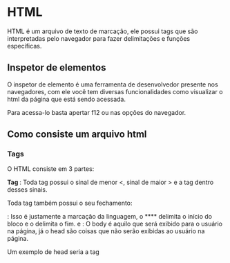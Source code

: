 # HTML

HTML é um arquivo de texto de marcação, ele possui tags que são interpretadas pelo navegador para fazer delimitações e funções específicas.

## Inspetor de elementos

O inspetor de elemento é uma ferramenta de desenvolvedor presente nos navegadores, com ele você tem diversas funcionalidades como visualizar o html da página que está sendo acessada.

Para acessa-lo basta apertar f12 ou nas opções do navegador.



## Como consiste um arquivo html

### Tags

O HTML consiste em 3 partes:

**Tag <html>**: Toda tag possui o sinal de menor <, sinal de maior >  e a tag dentro desses sinais.

Toda tag também possui o seu fechamento:

</html>: Isso é justamente a marcação da linguagem, o **<html>** delimita o início do bloco e o </html> delimita o fim.

<head> e <body>: O body é aquilo que será exibido para o usuário na página, já o head são coisas que não serão exibidas ao usuário na página.

Um exemplo de head seria a tag <title> que é o titulo da página.

ex:


[image](https://app.capacities.io/78c08dc6-c06f-4366-8edd-ba7149376027/d215a9a5-d03b-4a16-bae7-34f712ece97f)

É possível observar que o title que fica dentro do head é o titulo da página na aba, já o body se tornou o texto na página

tag <i>: Essa tag deixa o texto em itálico <i>Meu primeiro html</i>

[image](https://app.capacities.io/78c08dc6-c06f-4366-8edd-ba7149376027/45e0a635-6945-4bca-a931-2d916cbefd7a)

tag <strong>: Essa tag deixa o texto em negrito:

[image](https://app.capacities.io/78c08dc6-c06f-4366-8edd-ba7149376027/1541bdd3-3c96-4575-a02c-94a28ac213ea)


É possível utilizar duas tags ao mesmo tempo, como colocar em negrito e itálico ao mesmo tempo

[image](https://app.capacities.io/78c08dc6-c06f-4366-8edd-ba7149376027/612c5a3c-8251-444a-b0e4-d3e3c240f274)

É possível deixar um texto em strong e apenas uma parte dele em itálico:

[image](https://app.capacities.io/78c08dc6-c06f-4366-8edd-ba7149376027/ed60bb5c-c751-4b79-9e80-bbb8d3b30485)

### Tags sem fechamento

É possível ter tags sem fechamento.

Já foi visto que as tags geralmente possuem <tag> de abertura e </tag> de fechamento porém algumas tags podem não ter fechamento.

Um exemplo disso é a tag <input>

[image](https://app.capacities.io/78c08dc6-c06f-4366-8edd-ba7149376027/856b202d-6fc3-4ca4-8ede-3af70fd455a5)

Outra tag pode ser a <img> para inserir imagem.

## Atributos das tags

Como foi visto no caso de <input> existe o "type="text"", esse type é um atributo da tag

Atributos são propriedades que uma tag pode ter, podendo ter atributos mais genéricos (que várias tags podem ter) e atributos mais específicos de cada tag.

#### Atributos gerais

Na tag <strong> por exemplo é possível ter o atributo "id", o id é utilizado para quando for utilizado o JavaScript, a linguagem de programação alterar o conteúdo dele:

<body>

        <strong id="titulo">Meu primeiro <i>html</i></strong>

        <input type="text">

    </body>

Outro exemplo é o atributo style, o style pode ser usado tanto em css quanto JS, mas geralmente em CSS. O CSS é uma forma de formatar o html, mudando seu estilo e aparência:

[image](https://app.capacities.io/78c08dc6-c06f-4366-8edd-ba7149376027/250b4a86-5396-40f8-a47a-c025471d896e)

No exemplo <strong style="color: blue">Meu primeiro <i>html</i></strong> é utilizado o style para o css alterar a cor da tag para azul.

Outro atributo gerais das tags é class, ela serve para ser aplicado um determinado estilo css em uma série de tags com essa classe, por exemplo:

<strong class="titulo-principal">Meu primeiro <i>html</i></strong>

Desta forma, toda tag da classe "titulo-principal" terá um determinado comportamento, como uma cor específica, sem precisar colocar um identificador id em todas as tags.



#### Atributos específicos da tag

Como foi citado, alguns atributos são específicos da tag, no caso do <input> por exemplo, essa tag pode receber inputs de vários tipos, cada um com um formato diferente.

Já foi visto com type-"text", mas também é possível utilizar "number" para o input receber somente numeros, ou "color" para inserir uma cor:

[image](https://app.capacities.io/78c08dc6-c06f-4366-8edd-ba7149376027/b65ca268-592d-45fe-a5f5-0fb47b0eac2d)

[image](https://app.capacities.io/78c08dc6-c06f-4366-8edd-ba7149376027/8232f4ab-f55f-4524-ba09-7fdb2721a961)

Outra tag com atributos específicos é a <img>, ela precisa de um atributo chamado "src" que é o caminho da imagem, pode ser um caminho da web ou um caminho da máquina sendo utilizada. 

Exemplo:

[image](https://app.capacities.io/78c08dc6-c06f-4366-8edd-ba7149376027/6fba1117-01ca-49bb-aec8-e1d57459b7ce)

Nesse exemplo foi pega uma imagem do google passando o endereço da imagem no atributo "src"

Como foi visto, a imagem ficou muito grande na página, então pode-se usar o atributo "width" para selecionar o tamanho da imagem:

[image](https://app.capacities.io/78c08dc6-c06f-4366-8edd-ba7149376027/7c691954-0087-4941-8820-1a56a3f8fc1a)

## Tags de texto

No HTML existe uma variedade imensa de tags de texto, algumas delas são:

tags h(h1,h2,h3,...):

Essa série de tags indicam títulos, no caso H1 seria o titulo, h2 um subtitulo, h3 um titulo dentro do título e assim por diante.

[image](https://app.capacities.io/78c08dc6-c06f-4366-8edd-ba7149376027/7ede2ed5-295c-49a6-8527-05bdcbc349ad)

Já para parágrafos é utilizada a tag<p>:

[image](https://app.capacities.io/78c08dc6-c06f-4366-8edd-ba7149376027/64bc8caa-c714-41e5-9c3d-982416c7be32)

OBS: O próprio navegador reconhece as tags e adiciona um determinado espaçamento entre linhas para cada tag e isso pode ser determinado também pelo css.


​Para citação é utilizada a tag <blockquote>

[image](https://app.capacities.io/78c08dc6-c06f-4366-8edd-ba7149376027/0286df91-ab13-45e8-a73e-29636e5fa286)

Isso pode ser tanto uma observação quanto uma citação, o navegador ainda adiciona uma margem para essas tasgs.

É possível utilizar <u> para adicionar um underline no texto:

[image](https://app.capacities.io/78c08dc6-c06f-4366-8edd-ba7149376027/74e136f1-057e-41a0-8164-80500eed54c7)

Ou mark para deixar com um marca texto:

[image](https://app.capacities.io/78c08dc6-c06f-4366-8edd-ba7149376027/b4ae412a-1f4c-46be-8433-68c6c5c91df6)

Ou colocar uma notação no texto com <sup>:

[image](https://app.capacities.io/78c08dc6-c06f-4366-8edd-ba7149376027/27f6be47-a606-47d6-8e06-afe0869b5608)

## Listas

Listas é uma forma que o navegador interpreta para separar tópicos, sequencias, entre outros.

O HTML possui duas principais listas, as ordenadas e as não ordenadas.

listas ordenadas são feitas com a tag <ol> </ol>, essa tag em específica não funciona colocando seu conteúdo simplesmente dentro dela, como <ol>Uma lista</ol>.

As listas precisam de uma tag filha, que pode ser <li></li>

[image](https://app.capacities.io/78c08dc6-c06f-4366-8edd-ba7149376027/feee82e4-672b-43b5-9ed7-612875e4c610)

Também sendo possível colocar uma lista dentro de outra lista:

[image](https://app.capacities.io/78c08dc6-c06f-4366-8edd-ba7149376027/adbc1bc6-e62b-42f8-9f0b-528d3ceb76da)

Já a lista não ordenada ela tem itens apenas com marcadores, sem numera-los ou ordena-los utilizando a tag <ul> invés de <ol>:

[image](https://app.capacities.io/78c08dc6-c06f-4366-8edd-ba7149376027/82482978-8383-427d-afcd-b6c7afae4b79)

A lista não ordenada geralmente é utilizada junto ao css para fazer menus.

## Links

Geralmente em sites existem links para se redirecionar a outra página web, issoo pode ser feito utilizando a tag <a>, nela você adiciona o atributo "href" que recebe o link da outra página, já o conteúdo dentro da tag é um texto que vai ser clicado:

[image](https://app.capacities.io/78c08dc6-c06f-4366-8edd-ba7149376027/ce58d32f-622d-4c27-ae5c-3848c21ac751)

Assim, na mesma aba você é redirecionado a outra página web, um atributo que pode ser utlizado para definir o comportamento de onde será aberta a página quando clicar no link, se na mesma aba ou numa nova é o target=

Por padrão, o target é "self", e pode ser explicitado isso, mas pode também ser como "_blank" o link é aberto numa nova aba

<a href="[http://dio.me](http://dio.me)" target="_blank">Dio</a>

Outro atributo da tag <a> é o title=, ele serve para adicionar um tooltip no link, que é ao passar o cursor do mouse em cima do link aparece uma mensagem por exemplo.

[image](https://app.capacities.io/78c08dc6-c06f-4366-8edd-ba7149376027/9123b4d8-7901-4328-8ef6-6af1d078e47e)

É possível transitar entre duas páginas html

Em index:

[image](https://app.capacities.io/78c08dc6-c06f-4366-8edd-ba7149376027/b7179f4a-6218-4453-bace-09cdb37fd324)

Em about:

[image](https://app.capacities.io/78c08dc6-c06f-4366-8edd-ba7149376027/ac623572-3ea3-4e11-8e7c-3ddf949d4367)

# Formulários html

Formulários é a base para preencher campos e trabalhar com dados em html

para criar formulários, primeiramente é utilizada a tag <form>, porém

O código puramente assim

</head>

<body>

    <form>

        Este é o formulário

    </form>

</body>

</html>

não gerará um formulário, pois a tag form no html precisa da tag de input

Agora com a tag input:

<body>

    <form>

        Nome: <input type="text" name=""><br>

        Idade: <input type="number" name=""><br>

        Senha: <input type="password    " name=""><br>

    </form>

</body>

[image](https://app.capacities.io/78c08dc6-c06f-4366-8edd-ba7149376027/68a4ca60-daa5-44f8-8150-7b7ce1ad8071)

Também é possível usar a tag <button> com o atributo "type" como submit

[image](https://app.capacities.io/78c08dc6-c06f-4366-8edd-ba7149376027/c6a61ffc-60f1-4712-a6d8-46607a8b245a)

    <form>

        Nome: <input type="text" name=""><br>

        Idade: <input type="number" name=""><br>

        Senha: <input type="password    " name=""><br>

        <button type="submit">Enviar</button>

    </form>

Assim já se obtem um formulário, conseguindo inserir texto no Nome, números no campo idade e senha com **** no campo Senha. Além de ter um botão de enviar.

Também pode se colocar nome no formulário, com <form name\="signup"\>, essa nomeação servirá para identificar os elementos com o JavaScript também para fazer validações.

Também é possível adicionar o atributo action= que recebe o endereço onde será enviado o formulário.

Outro método para o form é o method=, que recebe os métodos de api do protocolo http (get,post,put,delete), ex:

<form name\="signup" method\="GET" action\="#"\>

Quando o formulário for preenchido, a url mudará para:

[image](https://app.capacities.io/78c08dc6-c06f-4366-8edd-ba7149376027/27be0df4-7861-45d2-be68-2e51492c605f)

Ou seja, ele já deixará um query/json pronta para consultar na api/banco de dados. Um detalhe é que a senha apareceu na url, o que é inseguro, pois o certo é colocar a senha em um método post.

O método post manda a requisição por um body que não utiliza a url.

Outro atributo é o target, que funciona igual ao target de abrir um link, quando clicar no button a consulta será feita em uma nova aba.

Outro atributo é o autocomplete, ele recebe "on" ou "off", basicamente ele onn faz com que quando o usuário volte a página do formulário ele não precise colocar as credenciais todas novamente, só a senha.

É possível adicionar um evento, para isso existem os atribuitos on..., que fala como a tag vai se comportar ao fazer alguma ação, por exemplo:

onsubmit="alert('Enviei o form')"

Ao clicar em submit ele exibe um alerta dizendo que enviou o formulário:

[image](https://app.capacities.io/78c08dc6-c06f-4366-8edd-ba7149376027/a44b1254-8d06-4500-873f-6af19842d121)

Isso pode ser utilizado por exemplo para "formulário".

# Tag input

A tag input possui o atributo type, que são os tipos de input para essa tag, alguns são:

text = campo de texto comum

number = O tipo numero, o navegador já cria uma setinha para adicionar ou subtrair números, que pode ser controlada, ex

<label>Number:</label><input type="number" min="0" max="99" step="5">

Aqui o min determina que o minimo que a seta chega é zero, sem números negativos

max determina que o máximo do campo é 99

step determina que a seta vai aumentar de 5 em 5 numeros.

Button = Um botão para fazer alguma ação, geralmente enviar o formulário

O tipo button cria um botão, mas da mesma forma é possível utilizar a tag <button>

 <label>Button:</label><input type="button" value="ENviar">

<button type="button">Enviar</button>

Ambos são iguais.

range = Um controlador para definir algum range numérico:

<label>Range:</label><input type="range" min="0" max="100" value="10">

min diz que o minimo dele é 0 e max que o máximo é 100

value determina que ele comece em 10 por padrão, na página:

[image](https://app.capacities.io/78c08dc6-c06f-4366-8edd-ba7149376027/2eb2b3d6-d905-4d67-92c6-f8760f39278d)

color = Abre um editor de cor

<label>Color:</label><input type="color">

email = Ao enviar o formulário esse campo adiciona um popup caso não haja @:

 <label>Button:</label><input type="submit" value="ENviar"><br>

[image](https://app.capacities.io/78c08dc6-c06f-4366-8edd-ba7149376027/8e0701b0-bdaa-4ce0-9f5e-da1ef3232d61)

url = Faz a mesma coisa que o atributo email só que para formatar url colocando também o http:

[image](https://app.capacities.io/78c08dc6-c06f-4366-8edd-ba7149376027/518ecee0-9bc5-4914-924b-c2f401c656f9)

date = Possíbilita um calendário para selecionar a data:

 <label>Date:</label><input type="date"><br>

week = Permite selecionar o número da semana, com um calendário do lado (apenas no chrome e edge)

        <label>week:</label><input type="week"><br>

month = Permite selecionar o mês e o ano, ex: outubro de 2019, com um calendário:

        <label>month:</label><input type="month"><br>

checkbox = Uma caixinha para seleção (true e false):

        <label>Checkbox:</label><input type="checkbox"><br>

radio = Quando colocado duas tags radio você seleciona ou um ou outro, semelhante ao checkbox mas aqui a escolha é única:

        <label>radio:</label><input type="radio" name="aceita"><input type="radio" name="aceita"><br>

lembrando que para isso precisa estar um do lado do outro e com a tag "name"

<body>

    <form>

        <label>Text:</label><input type="text"><br>

        <label>Number:</label><input type="number" min="0" max="99" step="5"><br>

        <label>Button:</label><input type="button" value="ENviar"><br>

        <label>Range:</label><input type="range" min="0" max="100" value="10"><br>

        <label>Color:</label><input type="color"><br>

        <label>E-mail:</label><input type="email"><br>

        <label>URL:</label><input type="url"><br>

        <label>Date:</label><input type="date"><br>

        <label>week:</label><input type="week"><br>

        <label>month:</label><input type="month"><br>

        <label>radio:</label><input type="radio" name="aceita"><input type="radio" name="aceita"><br>

        <label>Button:</label><input type="submit" value="ENviar"><br>

    </form>

[image](https://app.capacities.io/78c08dc6-c06f-4366-8edd-ba7149376027/124a488b-1565-41c6-a1f1-5af07c084fe1)


## Checkbox e radio

Dois tipos de inputs muito importantes são de checkbox e radio, pois eles precisam de algumas lógicas e formatações específicas a serem seguidas.



### Campo name em checkbox

No seguinte formato, em todos os checkbox o campo name possui o mesmo valor e o campo value possui os seus valores respectivos de texto:

[image](https://app.capacities.io/78c08dc6-c06f-4366-8edd-ba7149376027/fa9fbdb9-1a4d-4a56-a8f4-84a9902528b3)

Porém, ao selecionar esses campos no checkbox e enviar o formulário, o modelo gerado é o seguinte:

[image](https://app.capacities.io/78c08dc6-c06f-4366-8edd-ba7149376027/0db47916-2431-4a81-b07b-f4db61969f1c)

[image](https://app.capacities.io/78c08dc6-c06f-4366-8edd-ba7149376027/81931aa2-f252-4fef-8b2d-27e8cb4452cc)

Todos os atributos/chaves estão como opcional, isso significa que no momento que isso for mandado a api do backend, ele pegará apenas o último valor "azeitona", pois todos são iguais.

A forma de corrigir isso, seria da seguinte forma:

[image](https://app.capacities.io/78c08dc6-c06f-4366-8edd-ba7149376027/d319aa3b-f6bd-4a6c-b1ff-73e52edd744f)

Utilizando o método post invés de get e ao lado de opcional colocar colchetes [], assim o backend entende que será passado uma lista de $opcional['queijo','cebola','azeitona'']



Um outro problema pode ser no radio, se o atributo name for igual, ele permitira selecionar as duas opções

Ou seja, é imprescindível que seja adicionado name= e value= para os campos de input.



## Button

A tag button pode ter diversos comportamentos utilizando o atributo type como button e os atributos on..., por exemplo onmouseover= acontecerá algo ao passar o mouse em cima do botão (essas coisas podem ser feitas com qualquer elemento usando html)

Se o type do button for "reset" ele limpa os campos do formulário

Já o type submit ele envia o formulário para algum lugar. Ele também gera na url dados de atributos "index.html?name=dfds&age=-9&password=fdsf". O formulário trabalha junto com o button com tipo submit, pois é possível utilizar um atributo no FORMULÁRIO (tag form) chamada onsubmit, para validar  os campos por exemplo.

No formulário <form> é possível usar o atributo onsubmit ou outra orientação a enventos, que pode ser feita alguma ação a partir do formulário antes de enviar de fato (isso quando clicar no botão de submit



### Select

Select box é um campo que tem uma lista pré definidas com opções para input.

Um exemplo de caso é um campo "cargo", geralmente em cargo você já tem opções pré definidas como desenvolvedor frontend, desenvolvedor fullstack, etc.



```html
<body>
    <form onsubmit="" method="get">
        <label>Cargo:</label>
        <select name="role">
            <option value="">Selecione o cargo</option>
            <option value="administrativo">Administrativo</option>
            <option value="gerente">Gerente</option>
            <option value="diretor">Diretor</option>
        </select>

    </form>
</body>
```

O select geralmente possui um nome, no caso role e a tag <option> para auxiliar, as opções tem as opções a serem escolhidas, essa tag ainda precisa do atributo value= para saber o valor que será mandado ao backend. Ficando assim:

[image](https://app.capacities.io/78c08dc6-c06f-4366-8edd-ba7149376027/406f35b4-d39b-43a7-b818-95ca51a7031f)

Essa tag é muito importante para o javascript, principalmente em relação ao campo "onsubmit" do form.

### textarea

Essa tag serve como uma caixa de texto para textos mais longos. O tamanho dessa caixa pode ser editado pelo usuário ou determinado pelo html.



## Estruturando e formatando o HTML

Uma das coisas mais importantes quando se fala de HTML é estruturar de uma forma que fique fácil de fazer alterações e compreender o que está sendo feito.

Quando for ser aplicado o CSS por exemplo o html já deve estar estruturado corretamente.

### Formatação

Além disso o HTML deve ser semântico, que é basicamente o HTML ter a interpretação da mensagem que deve ser passada. Por exemplo usar a tag <strong> ou invés de <b> para deixar em negrito, isso devido a em alguns casos o texto em negrito carregar uma outra entonação além de apenas deixar o texto escuro e destacado.

É possível também formatar o html utilizando a tag <font>

a tag font tem alguns atributos:

color= definir a cor, ex color="red"

face= seria a fonte do caractere, ex face="arial"

o atributo face também pode receber mais de uma fonte, para caso o usuário não tenha aquela primeira fonte em seu navegador, ex: face= "arial, Trebuchet"

### Estrutura

A principal forma de estruturar a página html é com a tag div e a tag span

<div> - A tag div serve para separar a página em blocos, dividindo a tela em partes de conteúdo.

Geralmente ela não possui atributos, apenas o id para ser identificada pelo Java Script, uma forma de iniciar a desenvolver uma página é pela estrutura das divs (onde ficará o menu, tamanho do cabeçalho, conteúdo, etc)

A div é considerada uma tag do tipo display-block, o que significa que ela ocupa a tela inteira horizontalmente

<span> - A tag span é semelhante a div, mas ela separa apenas o elemento que está dentro dessa tag. Por exemplo: É possível colocar na tag span apenas um caractere para fazer uma ação específica "frase para <span>colocar</span> o span".



<fieldset> - Essa tag serve para fazer uma separação visível do bloco e possibilitando colocar uma legenda colocando uma tag <legend>

[image](https://app.capacities.io/78c08dc6-c06f-4366-8edd-ba7149376027/1928c85f-644e-4875-a69f-492eafcecdfa)


<video> - Uma tag para colocar videos (ex: mp4)

<iframe> - Utilizada para colocar uma outra página/site dentro da sua página, possíbilitando a navegação em duas páginas, uma dentro da outra.



## Html Semântico

Semântica quando relacionada ao HTML é devenvolver uma página com tags que façam sentido. Por exemplo, anteriormente em páginas era muito comum encontrar muitas divs para estruturar o código.

Porém, com o html semântico, a melhor prática é estruturar a página com as suas respectivas tags (header, main, footer).

Isso pode contribuir de diversas formas para a página web, com acessibilidade e Web Scraping.

Web Scraping - É coletar dados da página web com algum robô (selenium por exemplo).



### Header, main e footer

Header é o cabeçalho

Main é a tag onde ficará o foco principal da página. Não pode ser usado duas vezes na mesma página. Ela deve ser filha apenas de uma div ou de uma body

footer o rodapé



#### Nav, Aside e section

section - Semelhante a div, separa sessões da página

aside - é um conteúdo separado do conteúdo principal da página. Nunca deve ser usado para texto entre parêntese. Pode ser usado em uma barra lateral ou um box com biografia dou autor.

nav - é uma sessão de navegação, onde devem ficar os links como por exemplo links para outras páginas, "sobre nós", etc. geralmente é usado lista não ordenada como tag filha.



#### Article, blockquote e q

article - É uma tag para colocar o artigo da página. Ele pode possuir aninhamento com vários articles. Pode ser utilizado junto com a tag  <time> com o atributo "datetime" ou "pubdate" para definir a data de publicação do artigo.

blockquote - É uma tag utilizada para citação, por exemplo: Possui um parágrafo (tag "p") falando sobre um tema, logo em seguida a citação desse parágrafo. Podendo colocar fonte atravéz do atributo  "cite="

q - Uma citação apenas para um trecho específico, podendo também utilizar "cite="



#### Figure, Figcaption e Picture

figure - A tag figure serve como uma div container. Dentro dela é usada a tag <figcaption> que serve como legenda para uma imagem colocada anteriormente com a tag <img>

picture - A tag picture é parecida com a figure, mas com essa é possível utilizar uma tag <source> e passar alguns atributos para ela, que são "srcset=" e "media=". Isso serve para definir uma outra imagem em "srcset" que será renderizada quando o tamanho minimo de "media" por exemplo "media="(min-width: 600 px)"" então quando a tela do dispositivo no navegador estiver menor que 600 pixels, o navegador trocará a imagem definida na tag <img> para a tag definida no atributo "srcset=" da tag source.

#### SEO

SEO (Search Engine Optimization / Otimização para mecanismos de busca)

O SEO engloba um conjunto de técnicas para otimizar o posicionamento do site em mecanismos de buscas.

Uma boa forma de avaliar como está o SEO do seu site é o Google Search Console. Nele possui métricas para avaliar as buscas e os acessos do seu site.

dicas para SEO:

Utilizar de 50 a 60 caracteres na tag title da página.

Usar a tag meta na headers da página com o atributo "name=" como "description" e a tag "content=" com alguma descrição.

usar o site Schema.org


# CSS

Introduzindo CSS do básico ao avançado.

# O que é CSS

CSS é abreviação de Cascading Style Sheets ou FIlha de Estilo em Cascata.

É um mecanismo para adicionar estilos a um documento web HTML.

É uma linguagem de estilos, não é de marcação e nem de programação, apenas de estilos.

## Formas de declarar o CSS

Existem basicamente 3 formas de estilizar o HTML com css.

CSS inline - CSS inline é estilizar o html com o atributo "style" da tag, exemplo:

```html
<body>
    <h1 style="background: red; color: white">Dio - Digital Innovation One</h1>
    <h2 style="color: red;">
        Trilha de CSS 
    </h2>
</body>
```

CSS Interno - CSS interno é colocar o código css na head do código HTML utilizando seletores e a tag <style>. Por exemplo:

```html
    <title>Trilha de CSS</title>
    <style>
        h1{
            background: blue;
            color: white;
        }
        h2{
            color: blue
        }
    </style>
</head>
<body>
    <h1>Dio - Digital Innovation One</h1>
    <h2>
        Trilha de CSS 
    </h2>
```

OBS: O css inline é mais prioritário do que o interno, então o que for definido com o ATRIBUTO style será a forma final daquele estilo.

CSS Externo - CSS externo é feito criando um arquivo .css e esse aquivo é chamado na tag head da página.

EX:

É criado uma pasta chamada "assets", entro dela uma outra chamada "css" e dentro dessa pasta o arquivo "style.css"

No arquivo style.css:

```css
h1 {
    background: red;
    color: white;
}

h2{
    color: red;
}
```

No arquivo .html:

```html
    <title>Trilha de CSS</title>
    <link rel="stylesheet" href="./assests/css/style.css">

</head>
<body>
    <h1>Dio - Digital Innovation One</h1>
    <h2>
        Trilha de CSS 
    </h2>
    <h2>
        João 
    </h2>
</body>
```

É utilizada a tag <link> para referenciar o arquivo .css.

## Depurando o CSS

Todos os navegadores possuem uma ferramenta chamada dev tools, utilizada para depurar o código css.

Para isso é utilizado a parte de inspecionar do chrome por exemplo.

Nele é encontrado o html da página junto ao css, sendo possível fazer testes e outras coisas apenas com o navegador.

A aba principal é a elements e styles para o css

Também é possível ver a página em telas diferentes



# Seletores

Seletores nada mais é do que a forma que será determinada a formatação do css. Se será por tag, por id, por classe,etc.



## Tipos de seletores

### Seletor por tag

O seletor por tag é você determinar que toda marcação que tiver uma tag específica terá determinado comportamento, exemplo:

```html
    <style>
        h1{
            background-color: lightblue;
            color: darkblue;
        }
        div{
            background: blue;
            color: yellow;
        }
    </style>
```

Assim é determinado que toda tag div ou h1 da página terão essas características específicas que o css determinou.

### Seletores de id

Aplica o estilo através do id da tag, exemplo 

```html
        #texto-boas-vindas {
            background-color: blue;
        }
        #explicacao-seletores {
            background-color: aqua;
        }
    </style>
</head>
<body>
    <h1>Seletores CSS</h1>
    <p id="texto-boas-vindas">Bem vindo</p>
    <p id="explicacao-seletores">No css possuímos seletores por ID</p>
```

Nesse caso cada tag p com um id específico terá o seu estilo.



### Seletor de classe

O seletor de classe é utilizado quando você quer padronizar alguns estilos na página, assim sendo definida uma classe que as tags que for dessa classe terá o estilo passado. Para definir o estilo é usado um . ou invés do # do seletor de id. Exemplo:

```html
    <style>
        .formatacao-padrao{
            color: brown;
        }
    </style>
</head>
<body>
    <h1>Seletores CSS</h1>
    <p class="formatacao-padrao">Bem vindo</p>
    <p class="formatacao-padrao">No css possuímos seletores por ID</p>
```

Também é possível passar duas classes com um espaço entre as duas classes, exemplo:

```html
    <style>
        .formatacao-padrao{
            color: brown;
        }
        .texto-maiusculas{
            text-transform: uppercase;
        }
    </style>
</head>
<body>
    <h1>Seletores CSS</h1>
    <p class="formatacao-padrao">Bem vindo</p>
    <p class="formatacao-padrao texto-maiusculas">No css possuímos seletores por ID</p>
```



### Seletores universais

Seletores universais determina o estilo de toda a página em questão independente da tag. Para isso é utilizado apenas um *:

```html

        *{
            font-style: italic;
        }
    </style>
</head>
<body>
    <h1>Seletores CSS</h1>
    <p class="formatacao-padrao">Bem vindo</p>
    <p class="formatacao-padrao texto-maiusculas">No css possuímos seletores por ID</p>
</body>
</html>
```

Para deixar todas as tags em italico. Isso é usado também para padronizar a fonte.

### Seletor de atributos

Como o nome diz, vai fazer a formatação pelo atributo da tag. Nele é utilizado colchetes [] envolta do atributo

```html
<style>
        [title]{
            background-color: blue;
        }
    </style>
</head>
<body>
    <h1>Seletores CSS</h1>
    <p title="texto">Bem vindo</p>
    <p title="texto">No css possuímos seletores por ID</p>
```

Mas também é possível indicar um atributo e valor específico usando o valor de igual =:

```html
<style>
        [title="texto-tipo1"]{
            background-color: blue;
        }
    </style>
</head>
<body>
    <h1>Seletores CSS</h1>
    <p title="texto-tipo1">Bem vindo</p>
    <p title="texto-tipo2">No css possuímos seletores por ID</p>
```

Assim apenas os atributos específicos com titulo "texto-tipo1" terão a formatação.

Outra forma também é usar um ~ para indicar que basta o valor ter o termo expecífico, exemplo:

```html
<style>
        [title~="texto"]{
            background-color: blue;
        }
    </style>
</head>
<body>
    <h1>Seletores CSS</h1>
    <p title="texto tipo1">Bem vindo</p>
    <p title="texto tipo2">No css possuímos seletores por ID</p>
```

Desta outra forma todos que possuem "texto" como valor do atributo title terão esse estilo.

Também pode-se fazer a mesma coisa mas esperando um hífen "-" no valor do atributo através do "|":

```html
    <style>
        [title|="texto"]{
            background-color: blue;
        }
    </style>
</head>
<body>
    <h1>Seletores CSS</h1>
    <p title="texto-tipo1">Bem vindo</p>
    <p title="texto-tipo2">No css possuímos seletores por ID</p>
    <p title="texto tipo1">Bem</p>
    <p title="texto tipo2">No css possuímos</p>
```

Assim basta ter o valor "texto" e um hífen para ser aplicado o estilo.

Também é possível achar o valor do atributo pelo sulfixo e prefixo, com:

^ - antes do igual = para o prefixo

$ - antes do igual = para o prefixo

Ou até mesmo um valor específico em qualquer parte do atributo, com um * antes do igual = .



## Combinadores

### Agrupamento de seletores

Até então, supondo que tenhamos um código que possuem tags diferentes que precisam ser estilizadas, seria necessário clocar um identificador em cada uma das tags ou passar o estilo de cada uma das tags.

Com agrupamento de seletores, é possível passar por vírgulas várias tags diferentes a estilizar:

```html
    <style>
        h1, p, div{
            color: red
        }

    </style>
</head>
<body>
    <h1>Agrupamento de Seletores</h1>
    <p>Podemos aplicar as mesmas regras CSS para várias</p>
    <div>Assim, Não precisamos ficar copiando e colando código</div>
    <br><br>
    <a id="link-referencia" href="#">Clique aqui para ver exemplos</a>
    
    <br><br>
    <a id="link-suporte" href="#">Clique aqui para entrar em contato com o suporte</a>
    <br><br>
    <a id="botao-voltar" href="#">Voltar</a>
    <br><br>
    <button id="botao-fechar">fechar página</button>

</body>
```

Também é possível mesclar com classes e atributos da seguinte forma:

```html
 <style>
        .texto, h1, #link-referencia{
            color: red;
        }
    </style>
</head>
<body>
    <h1>Agrupamento de Seletores</h1>
    <p class="texto">Podemos aplicar as mesmas regras CSS para várias</p>
    <div class="texto">Assim, Não precisamos ficar copiando e colando código</div>
    <br><br>
    <a id="link-referencia" href="#">Clique aqui para ver exemplos</a>
    
    <br><br>
    <a id="link-suporte" href="#">Clique aqui para entrar em contato com o suporte</a>
    <br><br>
```

Ou até mesmo pelo id misturado com o estilo que já foi aplicado, por exemplo:

```html
<meta charset="UTF-8">
    <meta name="viewport" content="width=device-width, initial-scale=1.0">
    <title>Trilha de CSS</title>
    <style>
        .texto, h1, #link-referencia{
            color: red;
        }
        h1, [id^="botao"]{
            background: blue;
        }
    </style>
</head>
<body>
    <h1>Agrupamento de Seletores</h1>
    <p class="texto">Podemos aplicar as mesmas regras CSS para várias</p>
    <div class="texto">Assim, Não precisamos ficar copiando e colando código</div>
    <br><br>
    <a id="link-referencia" href="#">Clique aqui para ver exemplos</a>
    
    <br><br>
    <a id="link-suporte" href="#">Clique aqui para entrar em contato com o suporte</a>
    <br><br>
    <a id="botao-voltar" href="#">Voltar</a>
    <br><br>
    <button id="botao-fechar">fechar página</button>
```

Essa abordagem possui implicitamente um "ou" para selecionar o elemento que vai sofrer a ação, isso porque se não tivermos nenhuma tag "h1" por exemplo, a estilização será feita apenas na outra seleção que foi passada.

Já para agrupar e selecionar apenas com identificadores específicos, é utilizado um . entre as especificações, por exemplo:

```html
<style>
        p.texto{
            color: red;
        }
    </style>
</head>
<body>
    <h1>Agrupamento de Seletores</h1>
    <p class="texto">Podemos aplicar as mesmas regras CSS para várias</p>
    <p class="teste">Teste</p>
    <div class="texto">Assim, Não precisamos ficar copiando e colando código</div>
    <br><br>
```

Apenas os elementos que tem a tag p e o atributo texto terão a estilização, os demais não.

Ou por exemplo um elemento que deve possuir duas classes específicas:

```html
 <style>
        .texto.teste{
            color: red;
        }
    </style>
</head>
<body>
    <h1>Agrupamento de Seletores</h1>
    <p class="texto">Podemos aplicar as mesmas regras CSS para várias</p>
    <p class="teste texto">Teste</p>
    <div class="texto">Assim, Não precisamos ficar copiando e colando código</div>
    <br><br>
```



### Combinador descendente (espaço)

Os combinadores descendente servem para determinar um elemento dentro do outro que terá um estilo, em ordem descendente, eles são separados por espaço, por exemplo:



```html
<style>
        li {
            color: blue;
        }
        li li{
            color:green
        }
        #lista-01 li{
            background: lightblue;
        }
    </style>
</head>
<body>
    <ul>
        <li class="fundo-verde" id="lista-01">
            <div>Item 1</div>
            <ul id="sublista - 01">
                <li>Subitem A</li>
                <li>Subitem B</li>
            </ul>
        </li>
        <li class="fundo-verde" id="lista-02">
            <div>Item 2</div>
            <ul id="sublista - 02">
                <li>Subitem A</li>
                <li>Subitem B</li>
            </ul>
        </li>
        <li class="fundo-azul" id="lista-03">
            <div>Item 3</div>
            <ul id="sublista - 03">
                <li>Subitem A</li>
                <li>Subitem B</li>
            </ul>
        </li>
    </ul>
```

Todos os li primeiro terão a cor blue, depois os li que estão dentro de outro li serão green.

O mesmo se faz com id, no caso, apenas o li que estão dentro do elemento com o id "lista-01" será lightblue.

O mesmo pode-se fazer com classe, inclusive alternando entre tag, classe, id, etc:

```html
<style>
        .fundo-verde li{
            background: lightgreen;
        }
        .fundo-azul li{
            background: lightblue;
        }
        li {
            color: red
        }
        .fundo-verde #sublista-01 li{
            color: black
        } 

    </style>
</head>
<body>
    <ul>
        <li class="fundo-verde" id="lista-01">
            <div>Item 1</div>
            <ul id="sublista-01">
                <li>Subitem A</li>
                <li>Subitem B</li>
            </ul>
        </li>
        <li class="fundo-verde" id="lista-02">
            <div>Item 2</div>
            <ul id="sublista-02">
                <li>Subitem A</li>
                <li>Subitem B</li>
            </ul>
        </li>
        <li class="fundo-azul" id="lista-03">
            <div>Item 3</div>
            <ul id="sublista-03">
                <li>Subitem A</li>
                <li>Subitem B</li>
            </ul>
```

### Combinador filho (>)

Esse combinador é separado pelo simbolo de maior >.

Ele serve para passar o estilo para um elemento que é filho direto de outro (que está diretamente na hierarquia), exemplo:

```html
<style>
        div p {
            background: lightgreen;
        }

        div > p{
            color: red
        }
    </style>
</head>
<body>
    <div>
        <p>Parágrafo 1 dentro da div</p>
        <p>Parágrafo 2 dentro da div</p>
        <span>
            <p>Parágrafo 3 dentro da div, dentro do span</p>
        </span>
    </div>
    <p>Parágrafo 4 fora da div</p>
    <p>Parágrafo 5 fora da div</p>
```

No primeiro seletor é utilizado o combinador descendente, porém as vezes queremos só aplicar uma modificação ao filho direto da div, o filho da tag span que está dentro dessa div não deve sofrer modificação.

então usa-se div>p, ou seja, apenas os p que estão dentro de div terão o estilo.



### Combinador irmão adjacente (+)

Esse combinador faz a estilização apenas para o primeiro elemento identificado com o mesmo nivel de hierarquia, exemplo:



```html
<head>
    <meta charset="UTF-8">
    <meta name="viewport" content="width=device-width, initial-scale=1.0">
    <title>Trilha de CSS</title>
    <style>
        div + p{
            color: tomato;
        }
        .fundo-verde + p{
            background: lightgreen;
        }
    </style>
</head>
<body>
    <div class="fundo-verde">
        <p>Parágrafo 1 dentro da div</p>
        <p>Parágrafo 2 dentro da div</p>
        <span>
            <p>Parágrafo 3 dentro da div, dentro do span</p>
        </span>
    </div>
    <p>Parágrafo 4 fora da div</p>
    <p>Parágrafo 5 fora da div</p>

    <div class="fundo-verde">
        <p>Parágrafo 6 dentro da div</p>
        <p>Parágrafo 7 dentro da div</p>
        <span>
            <p>Parágrafo 8 dentro da div, dentro do span</p>
        </span>
    </div>
    <p>Parágrafo 9 fora da div</p>
    <p>Parágrafo 10 fora da div</p>

    <div class="fundo-azul">
        <p>Parágrafo 11 dentro da div</p>
        <p>Parágrafo 12 dentro da div</p>
        <span>
            <p>Parágrafo 13 dentro da div, dentro do span</p>
        </span>
    </div>
    <p>Parágrafo 14 fora da div</p>
    <p>Parágrafo 15 fora da div</p>
</body>
```

Assim, para o color:tomato apenas os elementos com a tag p que tem o valor:

Parágrafo 4 fora da div, Parágrafo 9 fora da div e Parágrafo 14 fora da div

Será aplicado esse estilo, já o background: lightgreen será para o:

Parágrafo 4 fora da div e Parágrafo 9 fora da div

Isso porque essas tag p estão no mesmo nivel de hierarquia que a sua div anterior

### Combinador irmão em geral (~)

Semelhante ao anterior, mas nesse caso aplica para todos os irmãos, não apenas para os que estão logo em seguida:

```html
<style>
        div ~ p{
            color: tomato;
        }
        .fundo-verde + p{
            background: lightgreen;
        }
    </style>
```

## Propriedades de Dimensionamento e Espaçamento

Existem diversas propriedades para dimensionamento e espaçamento, elas são utilizadas para modelar o tamanho dos elementos da página, tendo assim mais controle do que acontece.

### Largura e altura

Para dimensionar a largura, usa-se o width no css.

Deve ser passada a quantidade, por exemplo 200, junto a unidade de medida.

Sobre as unidades de medidas existem diversas, porém nesse primeiro momento é utilizado apenas px (pixels).

Já para dimensionar a altura é usado height, da mesma maneira do px.

Outras formas de declarar a largura por exemplo, é no width utilizar "auto", que de acordo com a tag, o elemento terá uma largura padrão do css

Também pode ser utilizado o initial que também pega um valor padrão do css.

Além desses, temos a palavra reservada inherit, que serve para o elemento filho herdar o atributo css da tag pai, exemplo:

```html
    <style>
        #div-01{
            background: lightblue;
            width: 200px;
            height: 300px
        }
        #div-02{
            background: lightgreen;
            height: inherit;
        }

    </style>
</head>
<body>
    <div id="div-01">
        sou a div-01
        <div id="div-02">Eu sou a div 02</div>
    </div>
```

A tag filha terá o mesmo tamanho da tag pai.

### Altura e largura mínima e máxima

Para elementos como botão que tem sua altura e largura responsivas de acordo com o texto, é interessante definir um range de tamanho dele. Para isso pode ser utilizado:

min-width e max-width: para largura máx e min

min-height e max-height: para altura máx e min

```html
button{
            background: pink;
            min-width: 200px;
            max-width: 200px;
            min-height: 200px;
            max-height: 200px;
        }
    </style>
</head>
<body>
    <button>
        Lorem ipsum dolor sit amet consectetur, adipisicing elit. Cum praesentium quia magnam incidunt iure, dolores animi placeat enim aspernatur magni totam dicta voluptatibus illo architecto facere ad rerum, veritatis blanditiis! Lorem ipsum dolor sit amet consectetur adipisicing elit. Consequuntur rerum illum nobis reprehenderit quasi velit dolorum quo quas aperiam aliquid, magni quidem dolorem architecto earum! Voluptas quas necessitatibus repudiandae porro.
    </button>
```

### Margin

É possível definir as dimensões da margin, que é basicamente o lado de fora da borda do elemento.

Para a margin temos algumas propriedades, como:

margin-bottom: a margin embaixo

margin-top: a margin em cima

margin-left: a margin da esquerda

margin-right: a margin da direita

```html
<style>
        div{
            width: 300px;
            height: 300px;
        }
        #elemento-01{
            background: orange;
            margin-bottom: 50px;
        }
        #elemento-02{
            background: purple;
            margin-top: 10px;
            margin-left: 25px;
            margin-right: 30px;
        }
    </style>
</head>
<body>
    <div id="elemento-01"></div>
    <div id="elemento-02"></div>
</body>
```



Além disso é possível definir uma margem geral, para não precisar ficar definindo cada margin.

para isso pode-se passar até 4 valores para a propriedade "margin", dependendo da quantidade de valores que for passado terá um comportamento diferente, sendo:

Um valor - Esse valor para todos os lados do elemento

dois valores - O primeiro valor em cima e embaixo, o segundo valor para as laterais

três valores - O primeiro em cima, o segundo dos lados, o terceiro embaixo

quatro valores - Cada um para um lado no sentido horário, em cima, direita, baixo e esquerda.

```html
#elemento-01{
            background: orange;
            margin: 20px 20px 40px 5px;
        }
```

O margin também possui inherit e auto.

auto- faz com que o elemento fique centralizado na tela

Um detalhe sobre o margin também é que é possível usar valores negativos. Isso serve para esconder parte do elemento fora da tela por algum motivo.

### Padding

A padding é parecida com a margin, a diferença é que a padding é dentro da borda, então é uma camada interna do elemento.

```html
    <style>
        div{
            width: 200px;
            color: white;
        }
        #elemento-01{
            background: orange;
            padding: 20px 40px 50px 60px
            
        }
        #elemento-02{
            background: purple;

        }
    </style>
</head>
<body>
    <div id="elemento-01">Lorem ipsum dolor sit amet consectetur adipisicing elit. Nulla, dignissimos itaque. Voluptate, officiis dicta totam animi debitis fugit, voluptates saepe libero harum porro vero impedit aspernatur delectus sint incidunt molestias?</div>
    <div id="elemento-02">Lorem ipsum dolor sit, amet consectetur adipisicing elit. Iure, doloremque! Voluptatum et nobis quaerat vel autem recusandae ex a tenetur pariatur ullam fuga, voluptatibus perspiciatis doloremque repellendus error eum tempora!</div>
</body>
```

O funcionamento é exatamente o mesmo de margin

### Box sizing

A propriedade box sizing, basicamente vai definir se vão ser respeitadas largura e altura definidas para o elemento.

border-box - repeita o tamanho definido

content-box - vai de acordo com o que for passado

Isso porque muitas vezes, quando for feito uma definição de margin e padding, o tamanho do elemento ultrapassa o tamanho já definido para o elemento.

Assim é reduzido ou aumentado o tamanho do conteúdo interno do elemento.

## Cores

Existem diversas formas de definir a cor, elas são:

### Pré definida

pre-definidas - seleciona cores pelo nome, cores já definidas pelo css, é possível consultar exatamente a cor pelo w3schools

```html
    <style>
        #pre-definidas{
            color: purple
        }
    </style>

    <li id="pre-definidas">Cores pré-definidas</li>
```

Sendo possível colocar cores transparentes

```html
<style>
        li{
            background: aquamarine
        }
        #current-color{
            background: transparent;
        }
    </style>
</head>
<body>
    <h1>Cores</h1>
    <p>Existem várias formas de definirmos cores</p>
    <ul>
        <li id="pre-definidas">Cores pré-definidas</li>
        <li id="current-color">Palara-chave "current-color"</li>
```

Para a cor de um outro atributo ter a mesma cor do atributo color:

```html
    <style>
        #current-color{
            color: orange;
            border: 2px solid currentColor;
        }
    </style>
```

Isso podendo ser feito para a border, backgoud, entre outros valores da tag:

### RGB

Os valores de cor com rgb são passados por uma função chamada rgb() que recebe de 0 a 255 quanto terá para vermelho, verde e azul

rgb(red, green, blue)

por exemplo:

```html

        #rgb{
            color: rgb(70, 20, 80)
        }
```

também pode ser considerado a opacidade/transparencia com o rgba, usando a escala de 0.0 até 1.0, onde 1.0 é totalmente preenchido e não transparente e 0.0 é totalmente transparente:

```html
        #rgba{
            color: rgba(255, 0, 0, 0.3)
        }
```

Podendo também omitir o 0 e pasar apenas .3 por exemplo.

### Hexadecimal

É possível utilizar tbm a escala de cores de hexadecimal, indo de 0 até F. Onde 000000 é preto e FFFFFF é branco.

```html
        #hex{
            color: #012ABC
        }
```

Azul

Podendo passar dois valores a mais para a transparencia (o padrão são 6, os dois a mais são a transparencia):
​

        #hex{

            color: #012ABC44

        }

```html
        #hsl{
            color: hsl(hue, saturation, lightness);
        }
```

hue é o grau da roda de cores (0 a 360 graus)

0 e 360 é vermelho

120 é verde

240 é azul 

Saturation é valor percentual de 0 a 100%

0 é um tom de cinza

100% é a cor total

lightness é a luminosidade da cor

0% é preto

100% é branco

```html
        #hsl{
            color: hsl(200, 100%, 50%);
        }
```

Aqui temos um azul claro

Também é possivel usar hsla para a transparencia:

```html
     #hsl{
            color: hsla(200, 100%, 50%, 0.3);
        }
```



## Object-fit e Object-position

ambos são utilizados para determinar o comportamento de dimensionamento de uma imagem que fica dentro de um container (elemento pai)

### Object-fit

é como a imagem vai preencher o container que ela está, por exemplo uma div, tendo diversos valores possíveis definidos no css, como:

fill: O padrão, preenche todo o elemento mas destorcendo a imagem

contain: imagem sem destorcer mas tentando pegar um bom espaço do elemento.

cover: Imagem maior, preenchendo o container mas sem distorcer a imagem, mas cortando uma parte dela.

none: Fica gigante

scale-down = encaixa da melhor maneira possível

### Object-position

 É utilizado principalmente com o object-fit cover, ele vai determinar qual parte da imagem vai preencher o container, ele pode receber:

valor do eixo horizontal e vertical separados por espaço, ex: object-position: 10px 10px

isso em px ou em %, onde 50% é o padrão.

Também é possível utilizar comandos especificos como:

object-position: left 50%

right

center

right 

right top (para ver em cima)

right center (ver centralizado)

right bottom (embaixo)

right start ou end

## Fundo de elementos

É possível colocar uma imagem utilizando a propriedade backgound-image: url()

linear-gradient(cor_inicial, cor_final, uma outra cor final) para fazer um gradiente de cores na imagem

radial-gradient() um gradiente de dentro para fora

repeating-linear-gradient() é um gradient que vai se repetir e ter uma ordem de listras:

repeating-linear-gradient(to top, blue 0 20 px, lightpink 20px 40 )



esse site possui esses estilos de backgound:

[CSS3 Patterns Gallery](https://app.capacities.io/78c08dc6-c06f-4366-8edd-ba7149376027/01a63367-d8a3-486c-9b0f-1730ab0bd860)


É possível criar camadas passando o backgound-image, passando mais de uma url() separado por virgula para essa propriedade

### Redimensionando imagens de fundo dos elementos

backgound-size determina diversos comportamentos da imagem de backgound, sendo:

backgound-size: cover - nesse caso a imagem cobre todo o elemento, porém muitas vezes não pegando a imagem por completo;

backgound-size: contain - a imagem aparece por completo no elemento, mas a imagem se repete no espaço vazio do elemento por ser um comportamento padrão;

backgound-size: 50% ou em px - passa o tamanho que a imagem vai ocupar (largura)

backgound-size: px/% e px/% - passando dois valores, um para altura e outro para largura

backgound-size com camadas de imagens - passando duas imagens no backgound image (camadas) é possível passar todos os valores citados anteriormente mas separando por virgula a formatação aplicará para a respectiva imagem da camada.

ex:

backgound-size: cover, contain - a primeira imagem terá o comportamento de cover e a segunda de contain

### Repetição das imagens de fundo

O comportamento padrão do css é fazer com que a backgound image se repita até preencher o elemento.

backgound-repeat: repeat-x - só se repetirá horizontalmente, o resto do elemento ficara vazio

backgound-repeat: repeat-y - só se repetirá verticalmente, o resto do elemento ficara vazio

backgound-repeat: space - aplica um espaço entre a repetição das imagens (com imagens completas

backgound-repeat: round - ajusta a repetição para as imagens repetidas preencherem todo o elemento de forma que o tamanho de todas fiquem iguais, encaixando todas no elemento

backgound-repeat: no-reapeat - para a imagem ser exibida apenas uma vez

Para passar o comportamento vertical e horizontal, basta passar os valores separados por espaço, ex:

backgound-repeat: repeat space (assim a imagem vai se repetir, mas o space só terá no eixo vertical y)

backgound-repeat: no-repeat round (não se repete horizontalmente x e deixa a repetição ajustada para preenchimento no y

### Posicionamento da imagem de fundo

efeito paralax

Definindo o background-repeat: no-repeat é possível posicionar a imagem de fundo.

backgound-position: bottom ou top, left ou right

Também podendo passar em pixels (px)

ex: 200 px ou 10 px.

Ou porcentagem como 5% ou 20%

Pode-se passar mais de um valor, para eixo vertical e horizontal.

ex: backgound-position: center top (eixo horizontal fica centralizado mas no vertical fica no topo)

### Propriedade background-attachment

Essa propriedade serve para gerar efeito de a imagem da caixa manter fixa ou flexivel conforme o usuário rola a página.

background-attachment: fixed (a imagem vai ficar fixa, não vai descer junto com o elemento que a imagem está ou a página geral, gerando um efeito 3d)

background-attachment: scroll (quando rolar o conteudo do elemento ele fica parado mas com a página ele acompanha)

background-attachment: local (sem efeito acompanha a página normal)

### Propriedade backgound-origin

backgound-origin: padding-box (imagem não oculpa a borda mas ocupa todo o padding)

backgound-origin: border-box (a imagem cobre também a borda)

backgound-origin: content-box (cobre apenas a área de conteúdo do elemento)

### Propriedade backgound-clip

Parecido com a origin

backgound-clip: padding-box (igual o origin)

backgound-clip: border-box (igual o origin)

backgound-clip: content-box (igual o origin)

backgound-clip: text (aplica o backgound-image em um texto

[image](https://app.capacities.io/78c08dc6-c06f-4366-8edd-ba7149376027/cfb16238-e391-429c-ad60-4fc93722dd6f)

### Propriedade backgound

A propriedade background consegue receber todas as outras propriedades, basta passar o valor dela. Como se fosse um coringa

[image](https://app.capacities.io/78c08dc6-c06f-4366-8edd-ba7149376027/ec24c4cf-7a80-4583-9b6e-6278b20651ea)

## Bordas

### Tamanho da borda

border-width: 10px; - define o tamanho da borda (expessura)

é possível aplicar o valor da borda especificamente para a vertical e para horizontal:

border-width: 10px 20px (10 em cima e embaixo, 20 na esquerda e dir)

border-width: 10px 20px 30 px (10 topo, 20 laterais, 30 embaixo)

border-width: 10px 20px 30 px 40 px (para cada um em sentido horário a partir de cima)

```html
  .exemplo{
            background-color: palevioletred;
            width: 200px;
            height: 200px;
            border-style: solid;
            border-width: 10px 20px 30px 40px;
        }
```

### Estilo de borda

border-style: 

o valor padrão é none.

border-style: dashed (forma vários traços na borda)

border-style: dotted (forma vários pontos na borda)

border-style: double (cria duas linhas nas duas extremidades da borda):

[image](https://app.capacities.io/78c08dc6-c06f-4366-8edd-ba7149376027/ad2d1375-f9eb-41c8-ab5d-210a90b68d56)

border-style: groove (da um efeito 3d a borda, lembrando botão pressionado)

border-style: ridge (efeito de botão elevado)

border-style: inset (botão afundado)

border-style: outset (impressão de botão saindo da tela)

border-style: solid (borda preenchida, completa)

é possível misturar esses estilos assim como o width:

border-style: dashed dotted solid double

[image](https://app.capacities.io/78c08dc6-c06f-4366-8edd-ba7149376027/9bb1d596-16e6-4041-bfc0-01fc2abb2eca)

### Cor da borda

Por padrão a borda tem a cor do elemento (propriedade color)

Para alterar especificamente a borda usa-se o border-color

Ela possui as cores rgb, hexadecimais, etc.

border-color: purple

pode-se passar vários valores para cada parte da borda:

border-color: purple green yellow blue

### Propriedade border

Pode-se passar todas as propriedades em uma só, a border:
border: 10px solid rgb(83, 8, 84)

para definir as caracteristicas gerais da borda, para passar cada lado basta user border-bottom, border-top, border-left, border-right.

### Arredondando as pontas/cantos com border-radius

O atributo border-radius serve para arredondar as pontas das bordas.

border-radius: 10px;

deixa os cantos levemente arredondados

pode-se passar alguns outros tamanhos para selecionar quais pontas terão quais arredondamentos como:

border-radius: 10px 20px 5px 8px (topo esquerdo e sentido horário)

pode-se passar da seguinte maneira para ter um comportamento mais oval:

border-radius: 50px/100px

[image](https://app.capacities.io/78c08dc6-c06f-4366-8edd-ba7149376027/0affd703-b6b3-458e-8ee7-e27af24c9010)

Fazendo circulo:

Tendo a mesma altura e largura para o elemento, é possível fazer um circulo perfeito passando:

border-radius: 50%

caso tenha dimensões diferentes para o elemento ele ficará oval

### Propriedade border-image-source

Para colocar imagem na borda se utiliza border-image-source juntamente com border: solid (e algum tamanho maior que 1px para ficar visivel)

border-image-source: url('') vai ficar a imagem nas pontas

ou

border-image-source: linear-gradient(red, blue)

Para invés da imagem, ter um bloco em gradient

[image](https://app.capacities.io/78c08dc6-c06f-4366-8edd-ba7149376027/5f6709e1-99ac-4f52-bbb3-f09f559073ed)

### Propriedade border-image-slice

essa propriedade serve para formatar uma divisão da imagem e colocar na borda, a imagem é divida em 9 pontos e é colocada de forma diluida na borda do elemento, é importante utilizar essa propriedade com border-image-repeat: repeat.



### border-image-repeat

Determina como vai funcionar a repetição da imagem na borda, por exemplo:

border-image-repeat: round - vai fazer com que a repetição fique ajustada na borda, sem cortes.

border-image-repeat: space - dependendo do tamanho do elemento, o space vai fazer com que a imagem se ajuste na borda com um espaço.

Da mesma forma que as demais propriedades é possível determinar o comportamento da propriedade para o eixo vertical e horizontal passando eles atraves de espaço entre eles.



### border-image-outset

Essa propriedade vai determinar em px a distancia entre a borda e a imagem. podendo ser passado valores para cada lado do elemento ou eixos combinados.



### Utilizando todas as propriedades com a propriedade border-image

A propriedade border-image pode ser utilizada para combinar as propriedades anteriores. para isso:

"border-image: {url(url da imagem)} {o slice} {repeat}"

ex: border-image: url("../image/imagem.png") 169 round

Para colocar outras propriedades

largura do elemento:

"border-image: {url(url da imagem)} {o slice} / {qtd pixels} {repeat}"

ex: border-image: url("../image/imagem.png") 169 / 10px round

para o outset:

ex: border-image: url("../image/imagem.png") 169/ 10px / 1 round

## Fontes

É possível personalizar a fonte do texto da página através do CSS com propriedades como font-family.

Também é possível importar fonts que não possui de forma padrão no computador do usuário ou do desenvolvedor através de ferramentas como google fonts.

Para personalizar uma font com as fontes padrões, basta utilizar o font-family, é possível passar a font e as fonts alternativas caso a principal não tenha no navegador do usuário:

```css
* {
    font-family: "Timess Neew Rooooman", "Ariaal", fantasy;
}
```

No caso times new roman e arial estão escrito errado (ou seja, o navegador não encontrará a fonte) então é utilizado pelo navegador a font fantasy.

obs: fontes com mais de um nome separado por espaço deve ter aspas.

### Colocando fontes externas com @font-face

Até o momento, fontes como "Roboto" não são disponíveis por padrão, então é necessário adquirir ela de forma externa, ou seja, o código a seguir não funcionrá:

```css
* {
    font-family: Roboto;
}
```

Então, uma vez que foi instalado o pacote de fonts no computador, basta utilizar:

```css
@font-face{
    font-family: Roboto;
    src: local(),url("../fonts/Roboto-Bold.ttf")
}

p {
    font-family: Roboto;
  }
```

font-family determina o nome que você vai dar para a font, src é o local onde está o arquivo .ttf.

Além disso é possível determinar mais de uma fonte dependendo do comportamento da font, por exemplo, determinar uma font diferente para o font-weight normal e bold:

```css
@font-face{
    font-family: Roboto;
    src: local(),url("../fonts/Roboto-Regular.ttf");
    font-weight: normal;
}

@font-face{
    font-family: Roboto;
    src: local(),url("../fonts/Roboto-Bold.ttf");
    font-weight: bold;
}

p {
    font-family: Roboto;
    font-weight: normal;
}

h1{
    font-family: Roboto;
    font-weight: bold;
}
```

### Fontes externas com @import()

Para importar as fontes externas de forma menos complexas, pode-se utilizar o import(), que dispensa a necessidade de baixar arquivos externos, basta copiar a url do google por exemplo onde fica a fonte desejada:

```css
@import url('https://fonts.googleapis.com/css2?family=Roboto:ital,wght@0,100..900;1,100..900&display=swap');

* {
    font-family: Roboto;
}
```

### Alterando o tamanho da fonte com font-size

com a propriedade font-size é possível determinar o tamanho da fonte em px ou passar alguns valores padrões, do menor para o maior:

font-size: xx-small

font-size: x-small

font-size: small

font-size: medium

font-size: large

font-size: x-large

font-size: xx-large

Também é possível determinar se o font-size do elemento filho vai ser menor ou maior do que o tamanho já determinado para o elemento pai, ex:

```css
div p {
  font-size: smaller
}
```

a fonte do elemento p que é filho de div será menor que o div.

### Estilo de fonte font-style

É possível determinar o estilo da fonte com font-style, deixando o estilo da fonte como italic ou oblique por exemplo

```css
p {
  font-style: oblique
}
```

### Espessura das fontes com font-weight

Com a propriedade font-weight é possível determinar a espessura das fontes, a estilização da espessura que você determina no css será buscada diretamente nas configurações da fonte que está sendo utilizada, então é possível que alguma espessura (muito alta ou muito baixa) não seja possível:
​

```css
p{
  font-weight: 200px
}
```

Existem algumas palavras específicas, como:

font-weight: normal

font-weight: bold

font-weight: lighter (menos espessa que o elemento pai)

font-weight: bolder (mais espessa do que o elemento pai)

### Espaçamento com font-strecht

Uma propriedade que nem sempre possui suporte mas pode ser muito útil é o font-strecht para aumentar o espaçamento do texto.

### Espaçamento entre linhas com line-height

É possível determinar o espaçamento das linhas, por padrão é utilizado o tamanho da font, mas também é possível personalizar, passando valores em porcentagem, px, ou valores que se referem a quantidade de vezes em relação ao tamanho da font:
​

```css
p {
  line-height: 2;
}
```

espaçamento duas vezes o tamanho da fonte.

### Propriedade resumida font

```css
p {
  font: 20px Arial, sans-serif;
}
```

Consegue definir a fonte principal, secundária e o tamanho apenas com uma propriedade

Também podendo passar mais valores, como:

```css
p {
  font: italic small-caps bold 24px/2 Georgia, serif;
}
```

Ou seja, foi passado em ordem a font-style font-variant font-weight font-size/font-height font-family

## Textos

Existem diversas formatações de estilo de texto, a seguir algumas delas.

### Propriedade text-transform

Faz algumas conversoes de texto, por exemplo:

text-transform: capitalize

text-transform: uppercase

text-transform: lowercase

text-transform: none ou initial

text-transform: inherit (herdar do elemento pai)

### Alinhando o texto text-align

text-align: center

text-align: left

text-align: right

text-align: justify

### Colocando sublinhado com text-decoration

É possível adicionar um sublinhado no texto ou retirar o sublinhado de links com text-decoration

text-decoration-line ou text-decoration

text-decoration: none

text-decoration: underline

text-decoration: line-trought (traço no meio)

text-decoration: overline (linha em cima do texto)



text-decoration-style ou text-decoration:

text-decoration-style: solid

text-decoration-style: double

text-decoration-style: dotted

text-decoration-style: dashed

text-decoration-style: wavy



text-decoration-style-color:

Por padrão a linha segue a cor do texto, mas é possível estilizar com essa tag.

text-decoration-color: red



text-decoration-thickness: 5 px (a espessura do sublinhado)

### Identação de parágrafo com text-ident

Para definir o tamanho da identação de um parágrafo se utiliza text-ident:
​text-ident: 20px ou -20px

obs: essa propriedade aceita vários tipos de unidades de medida



### Propriedades letter-spacing e word-spacing

É possível separar cada caractere de um elemento utilizando letter-spacing.

letter-spacing: 2px ou -2px (definindo o espaçamento entre as letras)

word-spacing: normal ou 12px ou -12px (espaçamento por palavra do texto)



### Propriedade white-space

Essa propriedade define como funcionará o espaçamento de um texto de um <p> paragrafo por exemplo. Ele define algumas circuntancias como se o texto da tag terá exatamento o espaçamento definido, se o espaçamento fará encaixar no container que ele está dentro, etc.



### Propriedade word-wrap

Determina a quebra de linha, se ela será aplicada de forma que o texto não ultrapasse o width definido para o container ou se apenas será o texto passado sem respeitar o width.



### Propriedade word-break

Funciona de forma semelhante ao word-wrap, porém ele possui word-break: keep-all que se a palavra do texto for em chines, japones, coreano, etc, o texto é mantido sem quebra, pois nesses idiomas não se quebra linha na palavra.



## Sombras

### Sombra nos elementos

É possível colocar sombra interna e externa nos elementos. Isso com a propriedade box-shadow:
​

```html
<head>
    <meta charset="UTF-8">
    <meta name="viewport" content="width=device-width, initial-scale=1.0">
    <title>Trilha de CSS</title>
    <style>
        div {
            width: 200px;
            height: 200px;
            border: 10px solid #8f382e;
            margin: 20px auto;
            background: #fa8072;
            box-shadow: 10px 10px 10px red;
        }
    </style>
</head>
<body>
    <h1>Propriedade <code>shadow-box</code></h1>
    <div></div>
</body>
</html>
```

### 

passado o tamanho de cada lado da borda, a cor e um desfoque para a borda.



É possível também utilizar filter: drop-shadow(10px 10 px 5px gray) para aplicar um filtro nos elementos da imagem.

### Propriedade text-shadow

Também se pode colocar sombra nos textos. Em um h2 por exemplo e ele funcionará de forma semelhante ao box-shadow
